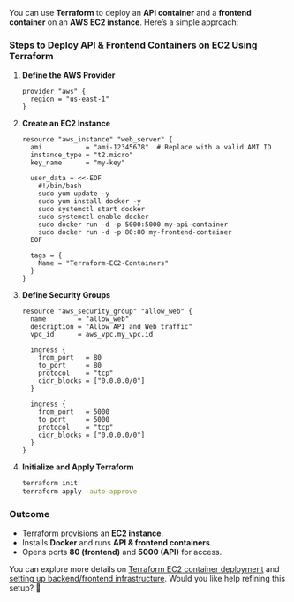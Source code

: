 You can use **Terraform** to deploy an **API container** and a **frontend container** on an **AWS EC2 instance**. Here’s a simple approach:

### **Steps to Deploy API & Frontend Containers on EC2 Using Terraform**
1. **Define the AWS Provider**  
   ```hcl
   provider "aws" {
     region = "us-east-1"
   }
   ```

2. **Create an EC2 Instance**  
   ```hcl
   resource "aws_instance" "web_server" {
     ami           = "ami-12345678"  # Replace with a valid AMI ID
     instance_type = "t2.micro"
     key_name      = "my-key"

     user_data = <<-EOF
       #!/bin/bash
       sudo yum update -y
       sudo yum install docker -y
       sudo systemctl start docker
       sudo systemctl enable docker
       sudo docker run -d -p 5000:5000 my-api-container
       sudo docker run -d -p 80:80 my-frontend-container
     EOF

     tags = {
       Name = "Terraform-EC2-Containers"
     }
   }
   ```

3. **Define Security Groups**  
   ```hcl
   resource "aws_security_group" "allow_web" {
     name        = "allow_web"
     description = "Allow API and Web traffic"
     vpc_id      = aws_vpc.my_vpc.id

     ingress {
       from_port   = 80
       to_port     = 80
       protocol    = "tcp"
       cidr_blocks = ["0.0.0.0/0"]
     }

     ingress {
       from_port   = 5000
       to_port     = 5000
       protocol    = "tcp"
       cidr_blocks = ["0.0.0.0/0"]
     }
   }
   ```

4. **Initialize and Apply Terraform**  
   ```sh
   terraform init
   terraform apply -auto-approve
   ```

### **Outcome**
- Terraform provisions an **EC2 instance**.
- Installs **Docker** and runs **API & frontend containers**.
- Opens ports **80 (frontend)** and **5000 (API)** for access.

You can explore more details on [Terraform EC2 container deployment](https://dev.to/yash_sonawane25/deploying-an-ec2-instance-with-a-dockerized-app-using-terraform-3dp3) and [setting up backend/frontend infrastructure](https://cto.ai/blog/setting-up-a-backend-and-frontend-application-infrastructure-on-terraform/). Would you like help refining this setup? 🚀